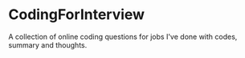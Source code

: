# CodingForInterview
A collection of online coding questions for jobs I've done with codes, summary and thoughts. 
